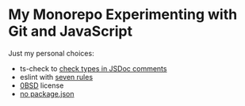 # My Monorepo Experimenting with Git and JavaScript

Just my personal choices:

- ts-check to [check types in JSDoc comments][ts-check]
- eslint with [seven rules][eslint]
- [0BSD] license
- [no package.json]

[ts-check]: https://mmap.page/dive-into/ts-check/ "Fight for Type Safety. Stand with JavaScript."
[eslint]: https://mmap.page/dive-into/eslint/ "An Optioned Guide to ESLint"
[0BSD]: https://landley.net/toybox/license.html "Why 0BSD?"
[no package.json]: https://deno.land/std/manual.md "Comparison to Node.js"
